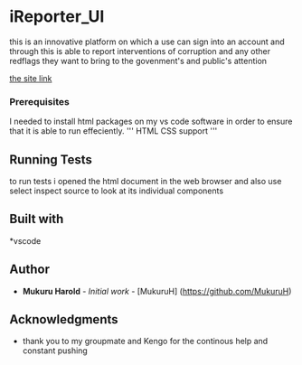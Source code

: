 # iReporter_UI
this is an innovative platform on which a use can sign into an account and through this is able to report interventions of corruption and any other redflags they want to bring to the govenment's and public's attention 

[the site link]( https://mukuruh.github.io/iReporter_UI/)

### Prerequisites
I needed to install html packages on my vs code software in order to ensure that
it is able to run effeciently.
'''
HTML CSS support
'''
## Running Tests
to run tests i opened the html document in the web browser and also use select 
inspect source to look at its individual components

###
## Built with
*vscode

## Author
* **Mukuru Harold** - *Initial work* - [MukuruH]
(https://github.com/MukuruH)

## Acknowledgments
* thank you to my groupmate and Kengo for the continous help and 
constant pushing
